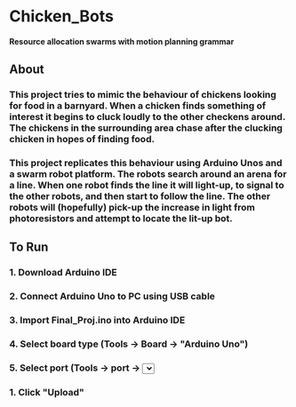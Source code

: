 # Chicken_Bots
#### Resource allocation swarms with motion planning grammar

## About
### This project tries to mimic the behaviour of chickens looking for food in a barnyard. When a chicken finds something of interest it begins to cluck loudly to the other checkens around. The chickens in the surrounding area chase after the clucking chicken in hopes of finding food.
### This project replicates this behaviour using Arduino Unos and a swarm robot platform. The robots search around an arena for a line. When one robot finds the line it will light-up, to signal to the other robots, and then start to follow the line. The other robots will (hopefully) pick-up the increase in light from photoresistors and attempt to locate the lit-up bot.

## To Run
### 1. Download Arduino IDE
### 2. Connect Arduino Uno to PC using USB cable
### 3. Import Final_Proj.ino into Arduino IDE
### 4. Select board type (Tools -> Board -> "Arduino Uno")
### 5. Select port (Tools -> port -> <select Uno port>)
### 1. Click "Upload"
